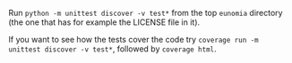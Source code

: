 Run `python -m unittest discover -v test*` from the top `eunomia` directory (the one that has for example the LICENSE file in it).


If you want to see how the tests cover the code try `coverage run -m unittest discover -v test*`, followed by `coverage html`.
